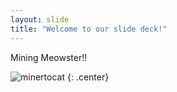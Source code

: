 ```yaml
---
layout: slide
title: "Welcome to our slide deck!"
---
```


Mining Meowster!! 

![minertocat](https://octodex.github.com/images/minertocat.png)
{: .center}
